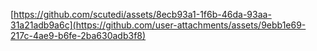 
[https://github.com/scutedi/assets/8ecb93a1-1f6b-46da-93aa-31a21adb9a6c](https://github.com/user-attachments/assets/9ebb1e69-217c-4ae9-b6fe-2ba630adb3f8)
